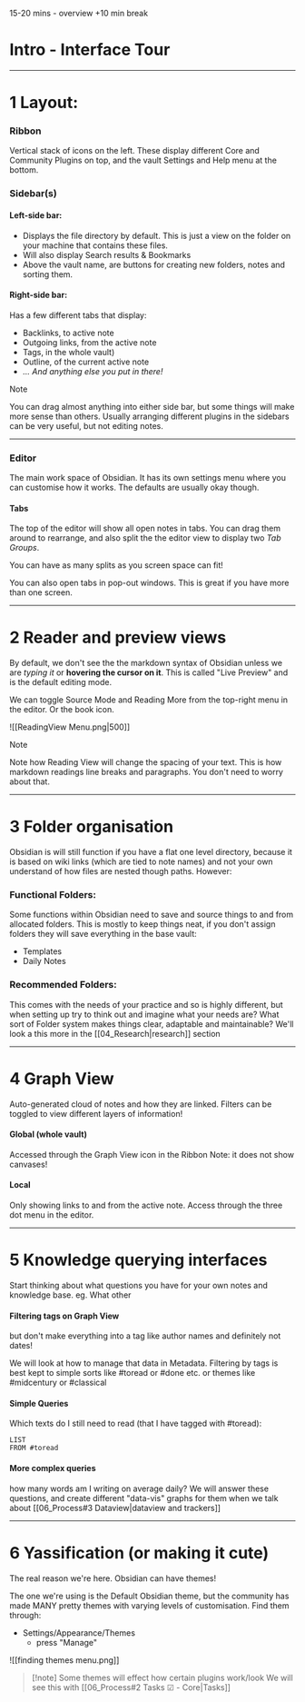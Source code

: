 15-20 mins - overview
+10 min break

# Intro - Interface Tour

---
# 1  Layout: 
### Ribbon 
Vertical stack of icons on the left. These display different Core and Community Plugins on top, and the vault Settings and Help menu at the bottom.
### Sidebar(s)
#### Left-side bar:
- Displays the file directory by default. This is just a view on the folder on your machine that contains these files. 
- Will also display Search results & Bookmarks
- Above the vault name, are buttons for creating new folders, notes and sorting them.
#### Right-side bar:
Has a few different tabs that display:
- Backlinks, to active note
- Outgoing links, from the active note
- Tags, in the whole vault)
- Outline, of the current active note
- *... And anything else you put in there!*

> [!note]
> You can drag almost anything into either side bar, but some things will make more sense than others. Usually arranging different plugins in the sidebars can be very useful, but not editing notes.

---
### Editor
The main work space of Obsidian. It has its own settings menu where you can customise how it works. The defaults are usually okay though.
#### Tabs
The top of the editor will show all open notes in tabs. You can drag them around to rearrange, and also split the the editor view to display two *Tab Groups*.

You can have as many splits as you screen space can fit!

You can also open tabs in pop-out windows. This is great if you have more than one screen.

___
# 2 Reader and preview views
By default, we don't see the the markdown syntax of Obsidian unless we are *typing it* or **hovering the cursor on it**. This is called "Live Preview" and is the default editing mode.

We can toggle Source Mode and Reading More from the top-right menu in the editor. Or the book icon.

![[ReadingView Menu.png|500]]

> [!note] 
> Note how Reading View will change the spacing of your text. This is how markdown readings line breaks and paragraphs. You don't need to worry about that.

___
# 3 Folder organisation
Obsidian is will still function if you have a flat one level directory, because it is based on wiki links (which are tied to note names) and not your own understand of how files are nested though paths. However:
### Functional Folders:
Some functions within Obsidian need to save and source things to and from allocated folders. This is mostly to keep things neat, if you don't assign folders they will save everything in the base vault:
- Templates
- Daily Notes 
### Recommended Folders:
This comes with the needs of your practice and so is highly different, but when setting up try to think out and imagine what your needs are? What sort of Folder system makes things clear, adaptable and maintainable? We'll look a this more in the [[04_Research|research]] section

---
# 4 Graph View
Auto-generated cloud of notes and how they are linked. Filters can be toggled to view different layers of information!
#### Global (whole vault)
Accessed through the Graph View icon in the Ribbon
Note: it does not show canvases!
#### Local
Only showing links to and from the active note.
Access through the three dot menu in the editor.

___
# 5 Knowledge querying interfaces
Start thinking about what questions you have for your own notes and knowledge base. eg. What other 
#### Filtering tags on Graph View
but don't make everything into a tag like author names and definitely not dates! 

We will look at how to manage that data in Metadata. Filtering by tags is best kept to simple sorts like #toread or #done etc. or themes like #midcentury or #classical
#### Simple Queries 
Which texts do I still need to read (that I have tagged with #toread):

```dataview
LIST
FROM #toread 
```
#### More complex queries
how many words am I writing on average daily? We will answer these questions, and create different "data-vis" graphs for them when we talk about [[06_Process#3 Dataview|dataview and trackers]]
___
# 6 Yassification (or making it cute)
The real reason we're here. Obsidian can have themes! 

The one we're using is the Default Obsidian theme, but the community has made MANY pretty themes with varying levels of customisation. Find them through:

- Settings/Appearance/Themes
	- press "Manage"

![[finding themes menu.png]]

> [!note] Some themes will effect how certain plugins work/look
> We will see this with [[06_Process#2 Tasks ☑ - Core|Tasks]]